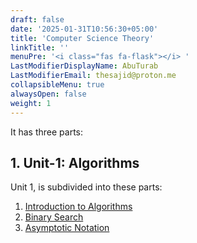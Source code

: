 ```yaml
---
draft: false
date: '2025-01-31T10:56:30+05:00'
title: 'Computer Science Theory'
linkTitle: ''
menuPre: '<i class="fas fa-flask"></i> '
LastModifierDisplayName: AbuTurab
LastModifierEmail: thesajid@proton.me
collapsibleMenu: true
alwaysOpen: false
weight: 1
---
```


It has three parts:

## 1. Unit-1: Algorithms

Unit 1, is subdivided into these parts:

1. [Introduction to Algorithms](/cs-and-programming/computer-science-theory/unit-1/intro-to-algorithms)
2. [Binary Search](/cs-and-programming/computer-science-theory/unit-1/binary-search)
3. [Asymptotic Notation](/cs-and-programming/computer-science-theory/unit-1/asymptotic-notation)